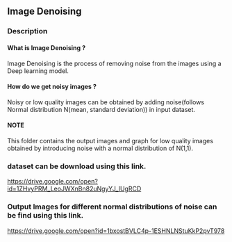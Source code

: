 ## Image Denoising

### Description
#### What is Image Denoising ?
Image Denoising is the process of removing noise from the images using a Deep learning model.

#### How do we get noisy images ?
Noisy or low quality images can be obtained by adding noise(follows Normal distribution N(mean, standard deviation)) in input dataset.

#### NOTE 
This folder contains the output images and graph for low quality images obtained by introducing noise with a normal distribution of N(1,1).

### dataset can be download using this link.
https://drive.google.com/open?id=1ZHvyPRM_LeoJWXnBn82uNgyYJ_IUgRCD

### Output Images for different normal distributions of noise can be find using this link.
https://drive.google.com/open?id=1bxostBVLC4p-1ESHNLNStuKkP2pvT978




 
